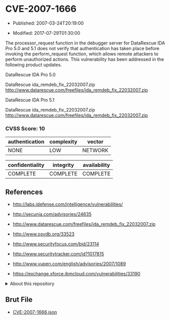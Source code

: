 # CVE-2007-1666

- Published: 2007-03-24T20:19:00

- Modified: 2017-07-29T01:30:00

The processor_request function in the debugger server for DataRescue IDA Pro 5.0 and 5.1 does not verify that authentication has taken place before invoking the perform_request function, which allows remote attackers to perform unauthorized actions. This vulnerability has been addressed in the following product updates. 

DataRescue IDA Pro 5.0 

DataRescue ida_remdeb_fix_22032007.zip
http://www.datarescue.com/freefiles/ida_remdeb_fix_22032007.zip


DataRescue IDA Pro 5.1 

DataRescue ida_remdeb_fix_22032007.zip
http://www.datarescue.com/freefiles/ida_remdeb_fix_22032007.zip


### CVSS Score: **10**

| authentication | complexity | vector |
| --- | --- | --- |
| NONE | LOW | NETWORK |

| confidentiality | integrity | availability |
| --- | --- | --- |
| COMPLETE | COMPLETE | COMPLETE |

## References

* http://labs.idefense.com/intelligence/vulnerabilities/

* http://secunia.com/advisories/24635

* http://www.datarescue.com/freefiles/ida_remdeb_fix_22032007.zip

* http://www.osvdb.org/33523

* http://www.securityfocus.com/bid/23114

* http://www.securitytracker.com/id?1017815

* http://www.vupen.com/english/advisories/2007/1089

* https://exchange.xforce.ibmcloud.com/vulnerabilities/33190

<details>
<summary>About this repository</summary> 

  This repository is part of the project [Live Hack CVE](https://github.com/Live-Hack-CVE). Main website can be found [www.live-hack.org](https://www.live-hack.org) 
  
  Made by [Sn0wAlice](https://github.com/Sn0wAlice) for the people that care about security and need to have a feed of the latest CVEs. Hope you enjoy it, don't forget to star the repo and follow me on [Twitter](https://twitter.com/Sn0wAlice) and [Github](https://github.com/Sn0wAlice). And that is my [personnal website](https://www.alice-snow.me/)

  - [Home Page](https://github.com/Live-Hack-CVE)
  - [Framework](https://github.com/Live-Hack-CVE/cve-framework)
  - [CVE database](https://github.com/Live-Hack-CVE/full_database)
  - [Changelog](https://github.com/Live-Hack-CVE/Changelog)
</details>

## Brut File

* [CVE-2007-1666.json](https://raw.githubusercontent.com/Live-Hack-CVE/full_database/main/cves/2007/CVE-2007-1666.json)


